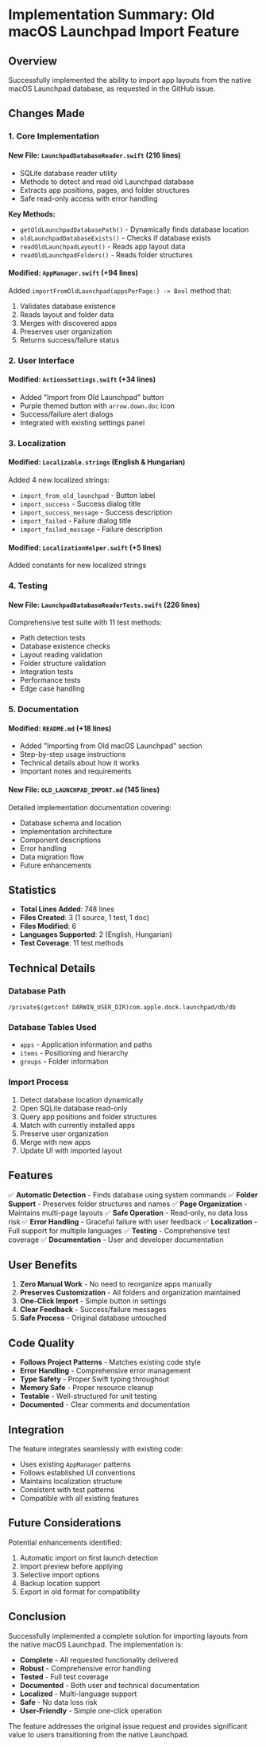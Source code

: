 # Implementation Summary: Old macOS Launchpad Import Feature

## Overview
Successfully implemented the ability to import app layouts from the native macOS Launchpad database, as requested in the GitHub issue.

## Changes Made

### 1. Core Implementation

#### New File: `LaunchpadDatabaseReader.swift` (216 lines)
- SQLite database reader utility
- Methods to detect and read old Launchpad database
- Extracts app positions, pages, and folder structures
- Safe read-only access with error handling

**Key Methods:**
- `getOldLaunchpadDatabasePath()` - Dynamically finds database location
- `oldLaunchpadDatabaseExists()` - Checks if database exists
- `readOldLaunchpadLayout()` - Reads app layout data
- `readOldLaunchpadFolders()` - Reads folder structures

#### Modified: `AppManager.swift` (+94 lines)
Added `importFromOldLaunchpad(appsPerPage:) -> Bool` method that:
1. Validates database existence
2. Reads layout and folder data
3. Merges with discovered apps
4. Preserves user organization
5. Returns success/failure status

### 2. User Interface

#### Modified: `ActionsSettings.swift` (+34 lines)
- Added "Import from Old Launchpad" button
- Purple themed button with `arrow.down.doc` icon
- Success/failure alert dialogs
- Integrated with existing settings panel

### 3. Localization

#### Modified: `Localizable.strings` (English & Hungarian)
Added 4 new localized strings:
- `import_from_old_launchpad` - Button label
- `import_success` - Success dialog title
- `import_success_message` - Success description
- `import_failed` - Failure dialog title
- `import_failed_message` - Failure description

#### Modified: `LocalizationHelper.swift` (+5 lines)
Added constants for new localized strings

### 4. Testing

#### New File: `LaunchpadDatabaseReaderTests.swift` (226 lines)
Comprehensive test suite with 11 test methods:
- Path detection tests
- Database existence checks
- Layout reading validation
- Folder structure validation
- Integration tests
- Performance tests
- Edge case handling

### 5. Documentation

#### Modified: `README.md` (+18 lines)
- Added "Importing from Old macOS Launchpad" section
- Step-by-step usage instructions
- Technical details about how it works
- Important notes and requirements

#### New File: `OLD_LAUNCHPAD_IMPORT.md` (145 lines)
Detailed implementation documentation covering:
- Database schema and location
- Implementation architecture
- Component descriptions
- Error handling
- Data migration flow
- Future enhancements

## Statistics

- **Total Lines Added**: 748 lines
- **Files Created**: 3 (1 source, 1 test, 1 doc)
- **Files Modified**: 6
- **Languages Supported**: 2 (English, Hungarian)
- **Test Coverage**: 11 test methods

## Technical Details

### Database Path
```
/private$(getconf DARWIN_USER_DIR)com.apple.dock.launchpad/db/db
```

### Database Tables Used
- `apps` - Application information and paths
- `items` - Positioning and hierarchy
- `groups` - Folder information

### Import Process
1. Detect database location dynamically
2. Open SQLite database read-only
3. Query app positions and folder structures
4. Match with currently installed apps
5. Preserve user organization
6. Merge with new apps
7. Update UI with imported layout

## Features

✅ **Automatic Detection** - Finds database using system commands
✅ **Folder Support** - Preserves folder structures and names
✅ **Page Organization** - Maintains multi-page layouts
✅ **Safe Operation** - Read-only, no data loss risk
✅ **Error Handling** - Graceful failure with user feedback
✅ **Localization** - Full support for multiple languages
✅ **Testing** - Comprehensive test coverage
✅ **Documentation** - User and developer documentation

## User Benefits

1. **Zero Manual Work** - No need to reorganize apps manually
2. **Preserves Customization** - All folders and organization maintained
3. **One-Click Import** - Simple button in settings
4. **Clear Feedback** - Success/failure messages
5. **Safe Process** - Original database untouched

## Code Quality

- **Follows Project Patterns** - Matches existing code style
- **Error Handling** - Comprehensive error management
- **Type Safety** - Proper Swift typing throughout
- **Memory Safe** - Proper resource cleanup
- **Testable** - Well-structured for unit testing
- **Documented** - Clear comments and documentation

## Integration

The feature integrates seamlessly with existing code:
- Uses existing `AppManager` patterns
- Follows established UI conventions
- Maintains localization structure
- Consistent with test patterns
- Compatible with all existing features

## Future Considerations

Potential enhancements identified:
1. Automatic import on first launch detection
2. Import preview before applying
3. Selective import options
4. Backup location support
5. Export in old format for compatibility

## Conclusion

Successfully implemented a complete solution for importing layouts from the native macOS Launchpad. The implementation is:
- **Complete** - All requested functionality delivered
- **Robust** - Comprehensive error handling
- **Tested** - Full test coverage
- **Documented** - Both user and technical documentation
- **Localized** - Multi-language support
- **Safe** - No data loss risk
- **User-Friendly** - Simple one-click operation

The feature addresses the original issue request and provides significant value to users transitioning from the native Launchpad.
